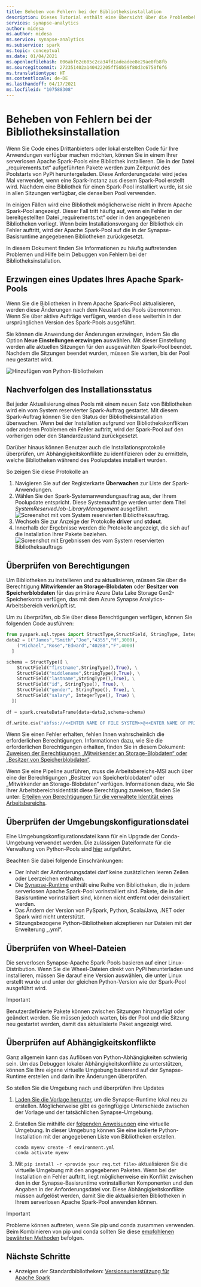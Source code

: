 ```yaml
---
title: Beheben von Fehlern bei der Bibliotheksinstallation
description: Dieses Tutorial enthält eine Übersicht über die Problembehandlung für Fehler bei der Bibliotheksinstallation.
services: synapse-analytics
author: midesa
ms.author: midesa
ms.service: synapse-analytics
ms.subservice: spark
ms.topic: conceptual
ms.date: 01/04/2021
ms.openlocfilehash: 006abf62c605c2ca34fd1adeadee8e29ae0fb8fb
ms.sourcegitcommit: 272351402a140422205ff50b59f80d3c6758f6f6
ms.translationtype: HT
ms.contentlocale: de-DE
ms.lasthandoff: 04/17/2021
ms.locfileid: "107588308"
---
```

# <a name="troubleshoot-library-installation-errors"></a>Beheben von Fehlern bei der Bibliotheksinstallation 
Wenn Sie Code eines Drittanbieters oder lokal erstellten Code für Ihre Anwendungen verfügbar machen möchten, können Sie in einem Ihrer serverlosen Apache Spark-Pools eine Bibliothek installieren. Die in der Datei „requirements.txt“ aufgeführten Pakete werden zum Zeitpunkt des Poolstarts von PyPi heruntergeladen. Diese Anforderungsdatei wird jedes Mal verwendet, wenn eine Spark-Instanz aus diesem Spark-Pool erstellt wird. Nachdem eine Bibliothek für einen Spark-Pool installiert wurde, ist sie in allen Sitzungen verfügbar, die denselben Pool verwenden. 

In einigen Fällen wird eine Bibliothek möglicherweise nicht in Ihrem Apache Spark-Pool angezeigt. Dieser Fall tritt häufig auf, wenn ein Fehler in der bereitgestellten Datei „requirements.txt“ oder in den angegebenen Bibliotheken vorliegt. Wenn beim Installationsvorgang der Bibliothek ein Fehler auftritt, wird der Apache Spark-Pool auf die in der Synapse-Basisruntime angegebenen Bibliotheken zurückgesetzt.

In diesem Dokument finden Sie Informationen zu häufig auftretenden Problemen und Hilfe beim Debuggen von Fehlern bei der Bibliotheksinstallation.

## <a name="force-update-your-apache-spark-pool"></a>Erzwingen eines Updates Ihres Apache Spark-Pools
Wenn Sie die Bibliotheken in Ihrem Apache Spark-Pool aktualisieren, werden diese Änderungen nach dem Neustart des Pools übernommen. Wenn Sie über aktive Aufträge verfügen, werden diese weiterhin in der ursprünglichen Version des Spark-Pools ausgeführt.

Sie können die Anwendung der Änderungen erzwingen, indem Sie die Option **Neue Einstellungen erzwingen** auswählen. Mit dieser Einstellung werden alle aktuellen Sitzungen für den ausgewählten Spark-Pool beendet. Nachdem die Sitzungen beendet wurden, müssen Sie warten, bis der Pool neu gestartet wird. 

![Hinzufügen von Python-Bibliotheken](./media/apache-spark-azure-portal-add-libraries/update-libraries.png "Hinzufügen von Python-Bibliotheken")

## <a name="track-installation-progress"></a>Nachverfolgen des Installationsstatus
Bei jeder Aktualisierung eines Pools mit einem neuen Satz von Bibliotheken wird ein vom System reservierter Spark-Auftrag gestartet. Mit diesem Spark-Auftrag können Sie den Status der Bibliotheksinstallation überwachen. Wenn bei der Installation aufgrund von Bibliothekskonflikten oder anderen Problemen ein Fehler auftritt, wird der Spark-Pool auf den vorherigen oder den Standardzustand zurückgesetzt. 

Darüber hinaus können Benutzer auch die Installationsprotokolle überprüfen, um Abhängigkeitskonflikte zu identifizieren oder zu ermitteln, welche Bibliotheken während des Poolupdates installiert wurden.

So zeigen Sie diese Protokolle an
1. Navigieren Sie auf der Registerkarte **Überwachen** zur Liste der Spark-Anwendungen. 
2. Wählen Sie den Spark-Systemanwendungsauftrag aus, der Ihrem Poolupdate entspricht. Diese Systemaufträge werden unter dem Titel *SystemReservedJob-LibraryManagement* ausgeführt.
   ![Screenshot mit vom System reservierten Bibliotheksauftrag.](./media/apache-spark-azure-portal-add-libraries/system-reserved-library-job.png "Anzeigen eines Systembibliotheksauftrags")
3. Wechseln Sie zur Anzeige der Protokolle **driver** und **stdout**. 
4. Innerhalb der Ergebnisse werden die Protokolle angezeigt, die sich auf die Installation Ihrer Pakete beziehen.
    ![Screenshot mit Ergebnissen des vom System reservierten Bibliotheksauftrags](./media/apache-spark-azure-portal-add-libraries/system-reserved-library-job-results.png "Anzeigen des Status eines Systembibliotheksauftrags")

## <a name="validate-your-permissions"></a>Überprüfen von Berechtigungen
Um Bibliotheken zu installieren und zu aktualisieren, müssen Sie über die Berechtigung **Mitwirkender an Storage-Blobdaten** oder **Besitzer von Speicherblobdaten** für das primäre Azure Data Lake Storage Gen2-Speicherkonto verfügen, das mit dem Azure Synapse Analytics-Arbeitsbereich verknüpft ist.

Um zu überprüfen, ob Sie über diese Berechtigungen verfügen, können Sie folgenden Code ausführen:

```python
from pyspark.sql.types import StructType,StructField, StringType, IntegerType
data2 = [("James","Smith","Joe","4355","M",3000),
    ("Michael","Rose","Edward","40288","F",4000)
  ]

schema = StructType([ \
    StructField("firstname",StringType(),True), \
    StructField("middlename",StringType(),True), \
    StructField("lastname",StringType(),True), \
    StructField("id", StringType(), True), \
    StructField("gender", StringType(), True), \
    StructField("salary", IntegerType(), True) \
  ])
 
df = spark.createDataFrame(data=data2,schema=schema)

df.write.csv("abfss://<<ENTER NAME OF FILE SYSTEM>>@<<ENTER NAME OF PRIMARY STORAGE ACCOUNT>>.dfs.core.windows.net/validate_permissions.csv")

```
Wenn Sie einen Fehler erhalten, fehlen Ihnen wahrscheinlich die erforderlichen Berechtigungen. Informationen dazu, wie Sie die erforderlichen Berechtigungen erhalten, finden Sie in diesem Dokument: [Zuweisen der Berechtigungen „Mitwirkender an Storage-Blobdaten“ oder „Besitzer von Speicherblobdaten“](../../storage/common/storage-auth-aad-rbac-portal.md#assign-an-azure-built-in-role).

Wenn Sie eine Pipeline ausführen, muss die Arbeitsbereichs-MSI auch über eine der Berechtigungen „Besitzer von Speicherblobdaten“ oder „Mitwirkender an Storage-Blobdaten“ verfügen. Informationen dazu, wie Sie Ihrer Arbeitsbereichsidentität diese Berechtigung zuweisen, finden Sie unter: [Erteilen von Berechtigungen für die verwaltete Identität eines Arbeitsbereichs](../security/how-to-grant-workspace-managed-identity-permissions.md).

## <a name="check-the-environment-configuration-file"></a>Überprüfen der Umgebungskonfigurationsdatei
Eine Umgebungskonfigurationsdatei kann für ein Upgrade der Conda-Umgebung verwendet werden. Die zulässigen Dateiformate für die Verwaltung von Python-Pools sind [hier](./apache-spark-manage-python-packages.md) aufgeführt.

Beachten Sie dabei folgende Einschränkungen:
   -  Der Inhalt der Anforderungsdatei darf keine zusätzlichen leeren Zeilen oder Leerzeichen enthalten. 
   -  Die [Synapse-Runtime](apache-spark-version-support.md) enthält eine Reihe von Bibliotheken, die in jedem serverlosen Apache Spark-Pool vorinstalliert sind. Pakete, die in der Basisruntime vorinstalliert sind, können nicht entfernt oder deinstalliert werden.
   -  Das Ändern der Version von PySpark, Python, Scala/Java, .NET oder Spark wird nicht unterstützt.
   -  Sitzungsbezogene Python-Bibliotheken akzeptieren nur Dateien mit der Erweiterung „.yml“.

## <a name="validate-wheel-files"></a>Überprüfen von Wheel-Dateien
Die serverlosen Synapse-Apache Spark-Pools basieren auf einer Linux-Distribution. Wenn Sie die Wheel-Dateien direkt von PyPi herunterladen und installieren, müssen Sie darauf eine Version auswählen, die unter Linux erstellt wurde und unter der gleichen Python-Version wie der Spark-Pool ausgeführt wird.

>[!IMPORTANT]
>Benutzerdefinierte Pakete können zwischen Sitzungen hinzugefügt oder geändert werden. Sie müssen jedoch warten, bis der Pool und die Sitzung neu gestartet werden, damit das aktualisierte Paket angezeigt wird.

## <a name="check-for-dependency-conflicts"></a>Überprüfen auf Abhängigkeitskonflikte
 Ganz allgemein kann das Auflösen von Python-Abhängigkeiten schwierig sein. Um das Debuggen lokaler Abhängigkeitskonflikte zu unterstützen, können Sie Ihre eigene virtuelle Umgebung basierend auf der Synapse-Runtime erstellen und darin Ihre Änderungen überprüfen.

So stellen Sie die Umgebung nach und überprüfen Ihre Updates
 1. [Laden Sie die Vorlage herunter](https://github.com/Azure-Samples/Synapse/blob/main/Spark/Python/base_environment.yml), um die Synapse-Runtime lokal neu zu erstellen. Möglicherweise gibt es geringfügige Unterschiede zwischen der Vorlage und der tatsächlichen Synapse-Umgebung.
   
 2. Erstellen Sie mithilfe der [folgenden Anweisungen](https://conda.io/projects/conda/en/latest/user-guide/tasks/manage-environments.html#activating-an-environment) eine virtuelle Umgebung. In dieser Umgebung können Sie eine isolierte Python-Installation mit der angegebenen Liste von Bibliotheken erstellen. 
    
    ```
    conda myenv create -f environment.yml
    conda activate myenv
    ```
   
 3. Mit ``pip install -r <provide your req.txt file>`` aktualisieren Sie die virtuelle Umgebung mit den angegebenen Paketen. Wenn bei der Installation ein Fehler auftritt, liegt möglicherweise ein Konflikt zwischen den in der Synapse-Basisruntime vorinstallierten Komponenten und den Angaben in der Anforderungsdatei vor. Diese Abhängigkeitskonflikte müssen aufgelöst werden, damit Sie die aktualisierten Bibliotheken in Ihrem serverlosen Apache Spark-Pool anwenden können.

>[!IMPORTANT]
>Probleme können auftreten, wenn Sie pip und conda zusammen verwenden. Beim Kombinieren von pip und conda sollten Sie diese [empfohlenen bewährten Methoden](https://conda.io/projects/conda/en/latest/user-guide/tasks/manage-environments.html#activating-an-environment) befolgen.

## <a name="next-steps"></a>Nächste Schritte
- Anzeigen der Standardbibliotheken: [Versionsunterstützung für Apache Spark](apache-spark-version-support.md)
